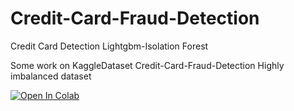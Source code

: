 # Credit-Card-Fraud-Detection
Credit Card Detection Lightgbm-Isolation Forest

Some work on KaggleDataset Credit-Card-Fraud-Detection
Highly imbalanced dataset

[![Open In Colab](https://colab.research.google.com/assets/colab-badge.svg)](https://github.com/AliKayhanAtay/Credit-Card-Fraud-Detection/blob/main/CreditCardFraudDetection.ipynb)
